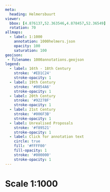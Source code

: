 ```yaml
---
meta:
  heading: Helmersbuurt
viewer:
  bbox: [4.876137,52.363546,4.878457,52.36549]
  rotation: 70
allmaps:
  - label: 1:1000
    annotation: 1000helmers.json
    opacity: 100
    saturation: 100
geojson:
 - filename: 1000annotations.geojson
legend:
  - label: 16th - 18th Century
    stroke: '#ED1C24'
    stroke-opacity: 1
  - label: 19th Century
    stroke: '#0054A6'
    stroke-opacity: 1
  - label: 20th Century
    stroke: '#92278F'
    stroke-opacity: 1
  - label: 21st Century
    stroke: '#006F3B'
    stroke-opacity: 1
  - label: Unrealised Proposals
    stroke: '#f89521'
    stroke-opacity: 1
  - label: Click for annotation text
    circle: true
    fill: '#FFFF00'
    fill-opacity: 1
    stroke: '#000000'
    stroke-opacity: 1
---
```

# Scale 1:1000
